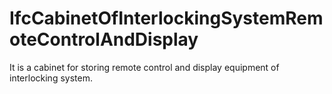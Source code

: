 IfcCabinetOfInterlockingSystemRemoteControlAndDisplay
=====================================================
It is a cabinet for storing remote control and display equipment of
interlocking system.


